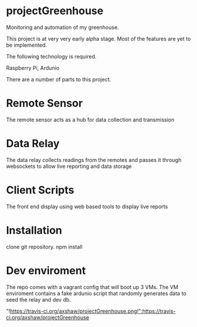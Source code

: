projectGreenhouse
=================

Monitoring and automation of my greenhouse.

This project is at very very early alpha stage. Most of the features are yet to be implemented.


The following technology is required.

Raspberry Pi,
Ardunio


There are a number of parts to this project.

Remote Sensor
=============
The remote sensor acts as a hub for data collection and transmission

Data Relay
==========
The data relay collects readings from the remotes and passes it through
websockets to allow live reporting and data storage

Client Scripts
==============
The front end display using web based tools to display live reports


Installation
==============

clone git repository.
npm install

Dev enviroment
==============

The repo comes with a vagrant config that will boot up 3 VMs. The VM enviroment contains a fake ardunio script that randomly generates data to seed the relay and dev db. 

"!https://travis-ci.org/axshaw/projectGreenhouse.png!":https://travis-ci.org/axshaw/projectGreenhouse